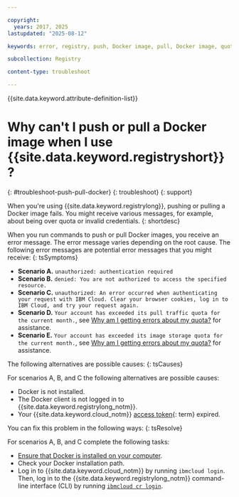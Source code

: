 ```yaml
---

copyright:
  years: 2017, 2025
lastupdated: "2025-08-12"

keywords: error, registry, push, Docker image, pull, Docker image, quota, pricing plan, pull traffic, storage quota

subcollection: Registry

content-type: troubleshoot

---
```


{{site.data.keyword.attribute-definition-list}}

# Why can't I push or pull a Docker image when I use {{site.data.keyword.registryshort}}?
{: #troubleshoot-push-pull-docker}
{: troubleshoot}
{: support}

When you're using {{site.data.keyword.registrylong}}, pushing or pulling a Docker image fails. You might receive various messages, for example, about being over quota or invalid credentials.
{: shortdesc}

When you run commands to push or pull Docker images, you receive an error message. The error message varies depending on the root cause. The following error messages are potential error messages that you might receive:
{: tsSymptoms}

- **Scenario A.** `unauthorized: authentication required`
- **Scenario B.** `denied: You are not authorized to access the specified resource.`
- **Scenario C.** `unauthorized: An error occurred when authenticating your request with IBM Cloud. Clear your browser cookies, log in to IBM Cloud, and try your request again.`
- **Scenario D.** `Your account has exceeded its pull traffic quota for the current month.`, see [Why am I getting errors about my quota?](/docs/Registry?topic=Registry-troubleshoot-quota) for assistance.
- **Scenario E.** `Your account has exceeded its image storage quota for the current month.`, see [Why am I getting errors about my quota?](/docs/Registry?topic=Registry-troubleshoot-quota) for assistance.

The following alternatives are possible causes:
{: tsCauses}

For scenarios A, B, and C the following alternatives are possible causes:

- Docker is not installed.
- The Docker client is not logged in to {{site.data.keyword.registrylong_notm}}.
- Your {{site.data.keyword.cloud_notm}} [access token](#x2113001){: term} expired.

You can fix this problem in the following ways:
{: tsResolve}

For scenarios A, B, and C complete the following tasks:

- [Ensure that Docker is installed on your computer](/docs/Registry?topic=Registry-getting-started#gs_registry_cli_install).
- Check your Docker installation path.
- Log in to {{site.data.keyword.cloud_notm}} by running `ibmcloud login`. Then, log in to the {{site.data.keyword.registrylong_notm}} command-line interface (CLI) by running [`ibmcloud cr login`](/docs/Registry?topic=Registry-containerregcli#bx_cr_login).
